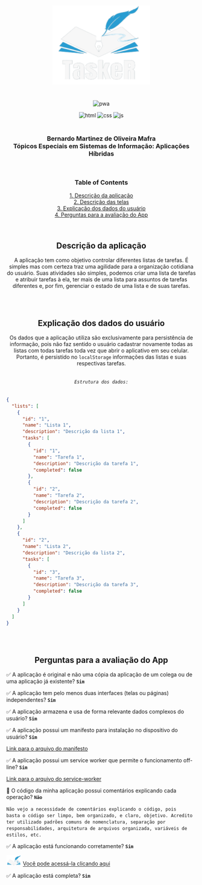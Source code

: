 <p align="center">  
  <img width="260px" src="assets/logo-no-subtitle.png">
  <h1 align="center"></h1>
</p>

<div align="center" flex-direction="row">

![pwa](https://img.shields.io/static/v1?label=TaskeR&message=PUC%20MG&color=blueviolet&logo=pwa)


![html](https://img.shields.io/badge/HTML-_-important) ![css](https://img.shields.io/badge/CSS-_-9cf) ![js](https://img.shields.io/badge/javascript-_-yellow)
<br />
<h3>
  <br/> Bernardo Martinez de Oliveira Mafra <br/>Tópicos Especiais em Sistemas de Informação: Aplicações Híbridas
</h3>
<br />

### Table of Contents  
[1. Descrição da aplicação](#description)  
[2. Descrição das telas](#screens)  
[3. Explicação dos dados do usuário](#user-data)  
[4. Perguntas para a avaliação do App](#questions)  

<br />


<a name="description" />
<h2 align="center"><b>Descrição da aplicação</b></h2>

  <p>
  A aplicação tem como objetivo controlar diferentes listas de tarefas. É simples mas com
  certeza traz uma agilidade para a organização cotidiana do usuário. Suas atividades
  são simples, podemos criar uma lista de tarefas e atribuir tarefas à ela, ter mais de uma
  lista para assuntos de tarefas diferentes e, por fim, gerenciar o estado de uma lista e de
  suas tarefas.
  </p>

<!-- <section id="photos-grid" >
  <a name="screens" />
  <br />
  <h2 align="center"><b>Telas da aplicação</b></h2>
  <br />

  | _Home Page_ no Navegador   |Adicionar à tela inicial | Aplicativo na tela inicial     |
  |:----------:|:---------:|:--------:|
  | ![example](/docs/home-web.png) Ao abrir no navegador devemos encontrar a opção de adicionar o app à tela| ![example](/docs/aths.png) Ao clicar em adicionar à tela incial, já podemos ver o ícone do app, o nome, e o botão para adicionar| ![example](/docs/app-on-hs.png) Ícone do aplicativo acessível já da tela de aplicativos do dispositivo do usuário|
 
  <hr />

  | _Splashcreen_   | _Home Page_ no dispositivo | Minhas Listas     |
  |:----------:|:---------:|:--------:|
  | ![example](/docs/splashscreen-ios.png) Aparece quando o usuário abre o aplicativo, antes de carregar completamente a primeira página| ![example](/docs/home-app.png) Visão da página Home quando o aplicativo já está instalado no celular, sem a barra do navegador| ![example](/docs/my-lists-es.png) Tela onde o usuário vê as suas listas, e se não houver, vê-se um empty-state com um botão _CTA_|
  
  <hr />

  | Nova Lista   | Página da Lista | Nova Tarefa     |
  |:----------:|:---------:|:--------:|
  | ![example](/docs/new-list.png) Tela de criação de uma nova lista, onde deve ser informado o nome e uma descrição (opcional)| ![example](/docs/list-page-es.png) Tela onde o usuário vê as tarefas daquela lista, e caso não tenha tarefas, um empty-state com _CTA_| ![example](/docs/new-task.png) Tela de criação de uma nova tarefa, onde deve ser informado o nome e uma descrição (opcional)
  
  <hr />

  | Lista - Configuração de tarefa  | Lista - Estado de tarefas | Lista - Filtro por estado     |
  |:----------:|:---------:|:--------:|
  | ![example](/docs/cfg.png) Tela da lista com suas tarefas, filtros, busca, configurações da tarefa e da lista (bottom-tab no footer)| ![example](/docs/task-check.png) Quando uma tarefa é concluída, ela aparece com os textos riscados e opacidade para se diferenciar| ![example](/docs/filter-check.png) Podemos também filtrar a lista das tarefas pelo seu estado: _DONE_ (Concluída) ou _TO DO_ (A Fazer)
  
  <hr />

  | Lista - Excluir lista  | Lista - Estado de tarefas | Lista - Filtro por estado     |
  |:----------:|:---------:|:--------:|
  | ![example](/docs/delete-list-warning.png) Ao tentar excluir uma lista, é exibido um aviso para lembrar o usuário que todas as tarefas serão excluídas também| ![example](/docs/edit-list.png) Podemos editar nome e descrição da lista ao clicar nas configurações (bottom-tab no footer) e clicar no ícone de lápis| ![example](/docs/edit-task.png) Podemos editar nome e descrição da tarefa ao clicar no ícone de configurações (⚙️ ) e clicar no ícone de lápis (✏️)

  <hr />

<section> -->
<br />
<br />

<a name="user-data" />
<h2 align="center"><b>Explicação dos dados do usuário</b></h2>
<p>Os dados que a aplicação utiliza são exclusivamente para persistência de informação, pois não faz sentido o usuário cadastrar novamente todas as listas com todas tarefas toda vez que abrir o aplicativo em seu celular. Portanto, é persistido no <code>localStorage</code> informações das listas e suas respectivas tarefas.</p>


<br />
<em><code>Estrutura dos dados:</code></em>
<br />
<br />
<div align="start">


```json 
{
  "lists": [
    {
      "id": "1",
      "name": "Lista 1",
      "description": "Descrição da lista 1",
      "tasks": [
        {
          "id": "1",
          "name": "Tarefa 1",
          "description": "Descrição da tarefa 1",
          "completed": false
        },
        {
          "id": "2",
          "name": "Tarefa 2",
          "description": "Descrição da tarefa 2",
          "completed": false
        }
      ]
    },
    {
      "id": "2",
      "name": "Lista 2",
      "description": "Descrição da lista 2",
      "tasks": [
        {
          "id": "3",
          "name": "Tarefa 3",
          "description": "Descrição da tarefa 3",
          "completed": false
        }
      ]
    }
  ]
}
```

</div>


<br />
<br />

<a name="questions" />
<h2 align="center"><b>Perguntas para a avaliação do App</b></h2>

<div align="start">

✅ A aplicação é original e não uma cópia da aplicação de um colega ou de uma aplicação já existente? <code><b>Sim</b></code>
  
✅ A aplicação tem pelo menos duas interfaces (telas ou páginas) independentes? <code><b>Sim</b></code>
  
✅ A aplicação armazena e usa de forma relevante dados complexos do usuário? <code><b>Sim</b></code>
  

✅ A aplicação possui um manifesto para instalação no dispositivo do usuário? <code><b>Sim</b></code>
  
  <a href="/manifest.webmanifest" target="_blank">Link para o arquivo do manifesto</a>
  
✅ A aplicação possui um service worker que permite o funcionamento off-line? <code><b>Sim</b></code>

   <a href="/service-worker.js" target="_blank">Link para o arquivo do service-worker</a>
  
🚫 O código da minha aplicação possui comentários explicando cada operação? <code><b>Não</b></code>
  
  <code>Não vejo a necessidade de comentários explicando o código, pois basta o código ser limpo, bem organizado, e claro, objetivo. Acredito ter utilizado padrões comuns de nomenclatura, separação por responsabilidades, arquitetura de arquivos organizada, variáveis de estilos, etc.</code>

✅  A aplicação está funcionando corretamente? <code><b>Sim</b></code>

  
  <img src="assets/logo-only.png" width="40px" /> <a href="https://tasker-pwa.bernardomafra.repl.co/" target="_blank">Você pode acessá-la clicando aqui</a>
    
  
✅  A aplicação está completa? <code><b>Sim</b></code>
  
</div>

</div>
